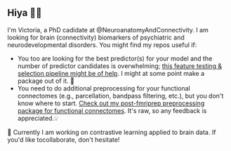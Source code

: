 ## Hiya 👋🧠

I'm Victoria, a PhD cadidate at @NeuroanatomyAndConnectivity. I am looking for brain (connectivity) biomarkers of psychiatric and neurodevelopmental disorders.
You might find my repos useful if:

* You too are looking for the best predictor(s) for your model and the number of predictor candidates is overwhelming; [this feature testing & selection pipeline might be of help](https://github.com/victoris93/feature-selection-scz). I might at some point make a package out of it. 🤔
* You need to do additional preprocessing for your functional connectomes (e.g., parcellation, bandpass filtering, etc.), but you don't know where to start. [Check out my post-fmriprep preprocessing package for functional connectomes](https://github.com/victoris93/NeuroConn). It's raw, so any feedback is appreciated.💡

🔭 Currently I am working on contrastive learning applied to brain data.
If you'd like tocollaborate, don't hesitate!
